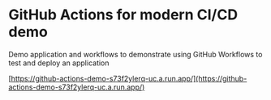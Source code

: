 # GitHub Actions for modern CI/CD demo

Demo application and workflows to demonstrate using GitHub Workflows to test and deploy an application

[https://github-actions-demo-s73f2ylerq-uc.a.run.app/](https://github-actions-demo-s73f2ylerq-uc.a.run.app/)
